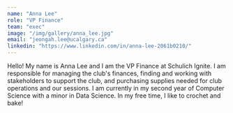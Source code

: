 ```yaml
---
name: "Anna Lee"
role: "VP Finance"
team: "exec"
image: "/img/gallery/anna_lee.jpg"
email: "jeongah.lee@ucalgary.ca"
linkedin: "https://www.linkedin.com/in/anna-lee-2061b0210/"
---
```


Hello! My name is Anna Lee and I am the VP Finance at Schulich Ignite. I am responsible for managing the club's finances, finding and working with stakeholders to support the club, and purchasing supplies needed for club operations and our sessions. I am currently in my second year of Computer Science with a minor in Data Science. In my free time, I like to crochet and bake!

